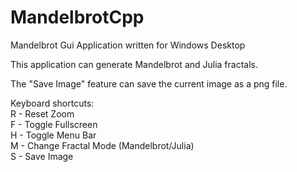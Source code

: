 # MandelbrotCpp
Mandelbrot Gui Application written for Windows Desktop

This application can generate Mandelbrot and Julia fractals.

The "Save Image" feature can save the current image as a png file.

Keyboard shortcuts:<br/>
R - Reset Zoom<br/>
F - Toggle Fullscreen<br/>
H - Toggle Menu Bar<br/>
M - Change Fractal Mode (Mandelbrot/Julia)<br/>
S - Save Image<br/>
